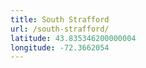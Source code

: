 ```yaml
---
title: South Strafford
url: /south-strafford/
latitude: 43.835346200000004
longitude: -72.3662054
---
```

